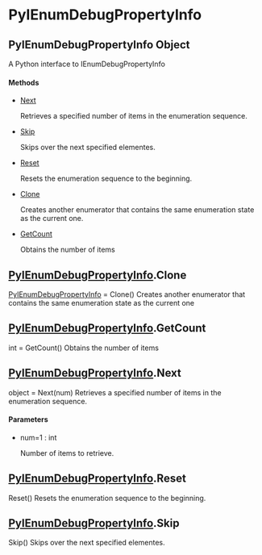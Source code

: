 # PyIEnumDebugPropertyInfo


## PyIEnumDebugPropertyInfo Object

A Python interface to IEnumDebugPropertyInfo

#### Methods

  - [Next](PyIEnumDebugPropertyInfo.md#pyienumdebugpropertyinfonext)

    Retrieves a specified number of items in the enumeration sequence\.&nbsp;

  - [Skip](PyIEnumDebugPropertyInfo.md#pyienumdebugpropertyinfoskip)

    Skips over the next specified elementes\.&nbsp;

  - [Reset](PyIEnumDebugPropertyInfo.md#pyienumdebugpropertyinforeset)

    Resets the enumeration sequence to the beginning\.&nbsp;

  - [Clone](PyIEnumDebugPropertyInfo.md#pyienumdebugpropertyinfoclone)

    Creates another enumerator that contains the same enumeration state as the current one\.&nbsp;

  - [GetCount](PyIEnumDebugPropertyInfo.md#pyienumdebugpropertyinfogetcount)

    Obtains the number of items&nbsp;


## [PyIEnumDebugPropertyInfo](PyIEnumDebugPropertyInfo.md#pyienumdebugpropertyinfo)\.Clone

[PyIEnumDebugPropertyInfo](PyIEnumDebugPropertyInfo.md#pyienumdebugpropertyinfo) = Clone\(\)
Creates another enumerator that contains the same enumeration state as the current one


## [PyIEnumDebugPropertyInfo](PyIEnumDebugPropertyInfo.md#pyienumdebugpropertyinfo)\.GetCount

int = GetCount\(\)
Obtains the number of items


## [PyIEnumDebugPropertyInfo](PyIEnumDebugPropertyInfo.md#pyienumdebugpropertyinfo)\.Next

object = Next\(num\)
Retrieves a specified number of items in the enumeration sequence\.

#### Parameters

  - num=1 : int

    Number of items to retrieve\.


## [PyIEnumDebugPropertyInfo](PyIEnumDebugPropertyInfo.md#pyienumdebugpropertyinfo)\.Reset

Reset\(\)
Resets the enumeration sequence to the beginning\.


## [PyIEnumDebugPropertyInfo](PyIEnumDebugPropertyInfo.md#pyienumdebugpropertyinfo)\.Skip

Skip\(\)
Skips over the next specified elementes\.